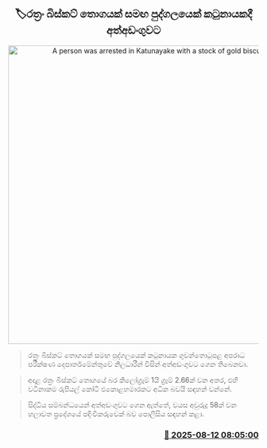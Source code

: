 <p align='center'><b><h2 align='center' title='A person was arrested in Katunayake with a stock of gold biscuits.'>🏷රත්‍රං බිස්කට් තොගයක් සමඟ පුද්ගලයෙක් කටුනායකදී අත්අඩංගුවට</h2></b></p>
<p align='center'><img src='https://helakuru.sgp1.cdn.digitaloceanspaces.com/esana/images/lib/gold-biscuit.jpg' width='600' alt='A person was arrested in Katunayake with a stock of gold biscuits.'></p>

> රත්‍රං බිස්කට් තොගයක් සමඟ පුද්ගලයෙක් කටුනායක ගුවන්තොටුපළ අපරාධ පරීක්ෂණ දෙපාර්තමේන්තුවේ නිලධාරීන් විසින් අත්අඩංගුවට ගෙන තිබෙනවා.

> අදාළ රත්‍රං බිස්කට් තොගයේ බර කිලෝග්‍රෑම් 1යි ග්‍රෑම් 2.66ක් වන අතර, එහි වටිනාකම රුපියල් කෝටි එකොළහමාරකට අධික බවයි සඳහන් වන්නේ.

> සිද්ධිය සම්බන්ධයෙන් අත්අඩංගුවට ගෙන ඇත්තේ, වයස අවුරුදු 58ක් වන හලාවත ප්‍රදේශයේ පදිංචිකරුවෙක් බව පොලීසිය සඳහන් කළා.



<h3 align='right'><a href='https://www.helakuru.lk/esana/p/112619/'>📅 2025-08-12 08:05:00</a></h3>
